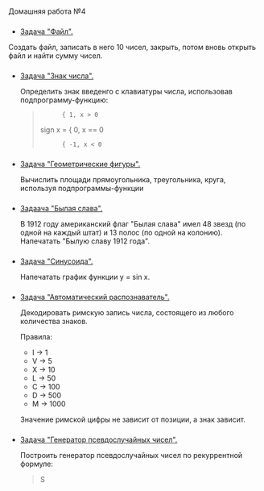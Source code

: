 #
Домашняя работа №4


###
- [Задача "Файл".](task_file/file.cpp)

Создать файл, записать в него 10 чисел, закрыть, потом вновь открыть файл и найти сумму чисел.


###
- [Задача "Знак числа".](task_number_sign/number_sign.cpp)


  Определить знак введенго с клавиатуры числа, использовав подпрограмму-функцию:

  >           { 1, x > 0
  >           
  > sign x =  { 0, x == 0
  > 
  >           { -1, x < 0


###
- [Задача "Геометрические фигуры". ](task_geometric_shapes/geometric_shapes.cpp)

  Вычислить площади прямоугольника, треугольника, круга, используя подпрограммы-функции


###
- [Задаача "Былая слава".](task_old_glory/old_glory.cpp)

  В 1912 году американский флаг "Былая слава" имел 48 звезд (по одной на каждый штат) и 13 полос (по одной на колонию). Напечатать "Былую славу 1912 года".


###
- [Задача "Синусоида".](task_sinusoid/sinusoid.cpp)

  Напечатать график функции y = sin x.


###
- [Задача "Автоматический распознаватель".](task_automatic_recognizer/automatic_recognizer.cpp)

  Декодировать римскую запись числа, состоящего из любого количества знаков. 

  Правила:
  - I -> 1
  - V -> 5
  - X -> 10
  - L -> 50
  - C -> 100
  - D -> 500
  - M -> 1000

  Значение римской цифры не зависит от позиции, а знак зависит.


###
- [Задача "Генератор псевдослучайных чисел".](task_generator_random_number/generator_random_number.cpp)

  Построить генератор псевдослучайных чисел по рекуррентной формуле:
  > S 
